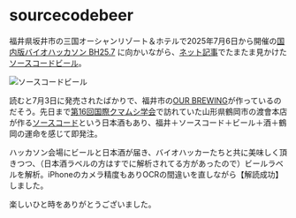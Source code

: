 # sourcecodebeer

福井県坂井市の三国オーシャンリゾート＆ホテルで2025年7月6日から開催の[国内版バイオハッカソン BH25.7](https://github.com/dbcls/bh25.7/wiki) に向かいながら、[ネット記事](https://www.nomooo.jp/article/2025/07/04/16470.html)でたまたま見かけた[ソースコードビール](https://kurand.jp/products/sourcecodebeer)。

![ソースコードビール](https://www.nomooo.jp/imgs/p/iUiNmOhRM6W7D4hMyh6KmQ2dKJeWlZSTkpGQ/57244.jpg)

読むと7月3日に発売されたばかりで、福井市の[OUR BREWING](https://ourbrewing.com/)が作っているのだそう。先日まで[第16回国際クマムシ学会](https://tardigrada.iab.keio.ac.jp/)で訪れていた山形県鶴岡市の渡會本店が作る[ソースコード](https://kurand.jp/products/sourcecode)という日本酒もあり、福井＋ソースコード＋ビール＋酒＋鶴岡の運命を感じて即発注。

ハッカソン会場にビールと日本酒が届き、バイオハッカーたちと共に美味しく頂きつつ、（日本酒ラベルの方はすでに解析されてる方があったので）ビールラベルを解析。iPhoneのカメラ精度もありOCRの間違いを直しながら【解読成功】しました。

楽しいひと時をありがとうございました。

